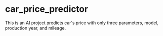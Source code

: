 # car_price_predictor
This is an  AI project predicts car's price with only three parameters, model, production year, and mileage.
